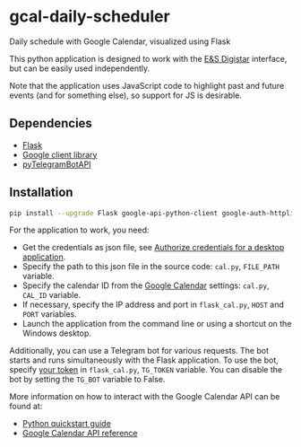 # gcal-daily-scheduler
Daily schedule with Google Calendar, visualized using Flask

This python application is designed to work with the [E&S Digistar](https://en.wikipedia.org/wiki/Digistar) interface, but can be easily used independently.

Note that the application uses JavaScript code to highlight past and future events (and for something else), so support for JS is desirable.

## Dependencies

* [Flask](https://flask.palletsprojects.com/)
* [Google client library](https://github.com/googleapis/google-api-python-client)
* [pyTelegramBotAPI](https://pypi.org/project/pyTelegramBotAPI/)

## Installation

```bash
pip install --upgrade Flask google-api-python-client google-auth-httplib2 google-auth-oauthlib pyTelegramBotAPI
```

For the application to work, you need:
* Get the credentials as json file, see [Authorize credentials for a desktop application](https://developers.google.com/workspace/calendar/api/quickstart/python#authorize_credentials_for_a_desktop_application).
* Specify the path to this json file in the source code: `cal.py`, `FILE_PATH` variable.
* Specify the сalendar ID from the [Google Calendar](https://calendar.google.com/) settings: `cal.py`, `CAL_ID` variable.
* If necessary, specify the IP address and port in `flask_cal.py`, `HOST` and `PORT` variables.
* Launch the application from the command line or using a shortcut on the Windows desktop.

Additionally, you can use a Telegram bot for various requests.
The bot starts and runs simultaneously with the Flask application.
To use the bot, specify [your token](https://core.telegram.org/bots/tutorial) in `flask_cal.py`, `TG_TOKEN` variable.
You can disable the bot by setting the `TG_BOT` variable to False.

More information on how to interact with the Google Calendar API can be found at:
* [Python quickstart guide](https://developers.google.com/workspace/calendar/api/quickstart/python)
* [Google Calendar API reference](https://developers.google.com/workspace/calendar/api/v3/reference)
